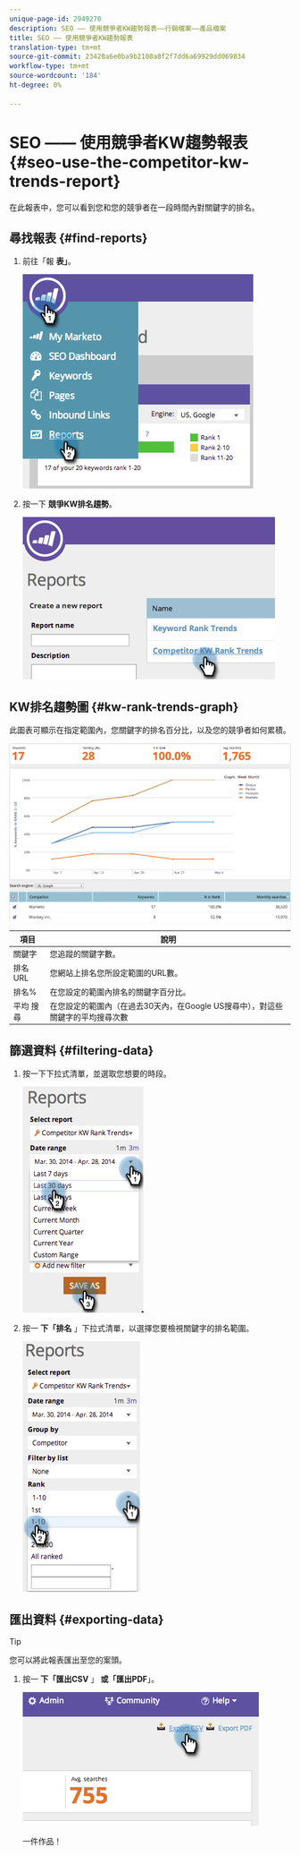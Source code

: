 ```yaml
---
unique-page-id: 2949270
description: SEO —— 使用競爭者KW趨勢報表——行銷檔案——產品檔案
title: SEO —— 使用競爭者KW趨勢報表
translation-type: tm+mt
source-git-commit: 23428a6e0ba9b2108a8f2f7dd6a69929dd069834
workflow-type: tm+mt
source-wordcount: '184'
ht-degree: 0%

---
```



# SEO —— 使用競爭者KW趨勢報表 {#seo-use-the-competitor-kw-trends-report}

在此報表中，您可以看到您和您的競爭者在一段時間內對關鍵字的排名。

## 尋找報表 {#find-reports}

1. 前往「報 **表」**。

   ![](assets/image2014-9-18-14-3a6-3a18.png)

1. 按一下 **競爭KW排名趨勢**。

   ![](assets/image2014-9-18-14-3a6-3a37.png)

## KW排名趨勢圖 {#kw-rank-trends-graph}

此圖表可顯示在指定範圍內，您關鍵字的排名百分比，以及您的競爭者如何累積。

![](assets/image2014-9-18-14-3a7-3a1.png)

| 項目 | 說明 |
|---|---|
| 關鍵字 | 您追蹤的關鍵字數。 |
| 排名URL | 您網站上排名您所設定範圍的URL數。 |
| 排名% | 在您設定的範圍內排名的關鍵字百分比。 |
| 平均 搜尋 | 在您設定的範圍內（在過去30天內，在Google US搜尋中），對這些關鍵字的平均搜尋次數 |

## 篩選資料 {#filtering-data}

1. 按一下下拉式清單，並選取您想要的時段。

   ![](assets/image2014-9-18-14-3a7-3a17.png)

1. 按一 **下「排名** 」下拉式清單，以選擇您要檢視關鍵字的排名範圍。

   ![](assets/image2014-9-18-14-3a8-3a26.png)

## 匯出資料  {#exporting-data}

>[!TIP]
>
>您可以將此報表匯出至您的案頭。

1. 按一 **下「匯出CSV** 」 **或「匯出PDF**」。

   ![](assets/image2014-9-18-14-3a9-3a49.png)

   一件作品！

